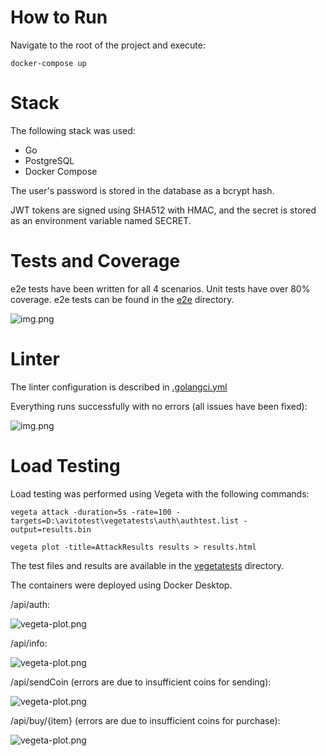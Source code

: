 # How to Run

Navigate to the root of the project and execute:

```docker-compose up```

# Stack

The following stack was used:
+ Go
+ PostgreSQL
+ Docker Compose

The user's password is stored in the database as a bcrypt hash.

JWT tokens are signed using SHA512 with HMAC, and the secret is stored as an environment variable named SECRET.

# Tests and Coverage

e2e tests have been written for all 4 scenarios.
Unit tests have over 80% coverage. e2e tests can be found in the [e2e](e2e) directory. 

![img.png](img/img.png)

# Linter

The linter configuration is described in [.golangci.yml](./.golangci.yml)

Everything runs successfully with no errors (all issues have been fixed):

![img.png](img/img_1.png)

# Load Testing

Load testing was performed using Vegeta with the following commands:

```vegeta attack -duration=5s -rate=100 -targets=D:\avitotest\vegetatests\auth\authtest.list -output=results.bin```

```vegeta plot -title=AttackResults results > results.html```

The test files and results are available in the [vegetatests](vegetatests) directory.

The containers were deployed using Docker Desktop.

/api/auth:

![vegeta-plot.png](img/vegeta-plot.png)

/api/info:

![vegeta-plot.png](img/vegeta-plot1.png)

/api/sendCoin (errors are due to insufficient coins for sending):

![vegeta-plot.png](img/vegeta-plot2.png)

/api/buy/{item} (errors are due to insufficient coins for purchase):

![vegeta-plot.png](img/vegeta-plot3.png)